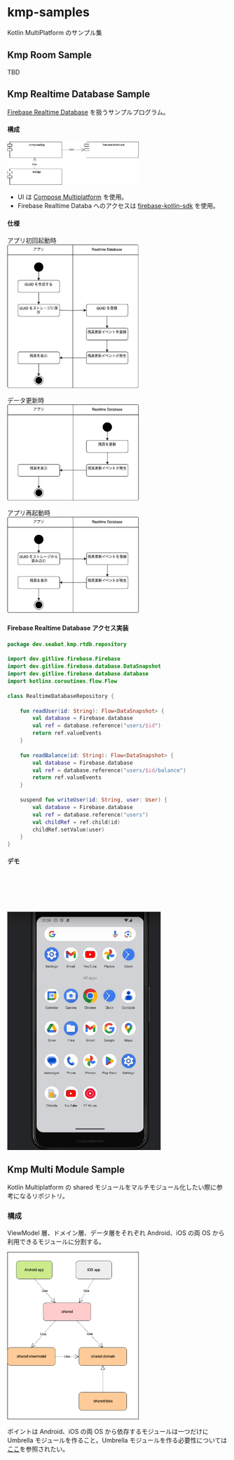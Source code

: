# kmp-samples

Kotlin MultiPlatform のサンプル集

## Kmp Room Sample

TBD


## Kmp Realtime Database Sample

[Firebase Realtime Database](https://firebase.google.com/docs/database?hl=ja) を扱うサンプルプログラム。

#### 構成

<img src="KmpRealtimeDatabaseSample/docs/architecture.png" width = "300px">  
  

* UI は [Compose Multiplatform](https://www.jetbrains.com/ja-jp/compose-multiplatform/) を使用。
* Firebase Realtime Databa へのアクセスは [firebase-kotlin-sdk](https://github.com/GitLiveApp/firebase-kotlin-sdk/tree/master/firebase-database) を使用。

#### 仕様

アプリ初回起動時  
<img src="KmpRealtimeDatabaseSample/docs/first.png" width = "300px">  

データ更新時  
<img src="KmpRealtimeDatabaseSample/docs/updateData.png" width = "300px">  

アプリ再起動時  
<img src="KmpRealtimeDatabaseSample/docs/relaunch.png" width = "300px">  


#### Firebase Realtime Database アクセス実装 

``` kotlin
package dev.seabat.kmp.rtdb.repository

import dev.gitlive.firebase.Firebase
import dev.gitlive.firebase.database.DataSnapshot
import dev.gitlive.firebase.database.database
import kotlinx.coroutines.flow.Flow

class RealtimeDatabaseRepository {

    fun readUser(id: String): Flow<DataSnapshot> {
        val database = Firebase.database
        val ref = database.reference("users/$id")
        return ref.valueEvents
    }

    fun readBalance(id: String): Flow<DataSnapshot> {
        val database = Firebase.database
        val ref = database.reference("users/$id/balance")
        return ref.valueEvents
    }

    suspend fun writeUser(id: String, user: User) {
        val database = Firebase.database
        val ref = database.reference("users")
        val childRef = ref.child(id)
        childRef.setValue(user)
    }
}
```

#### デモ

<img src="KmpRealtimeDatabaseSample/docs/KmpRealtimeDatabaseSample.gif" width = "350px">

## Kmp Multi Module Sample

Kotlin Multiplatform の shared モジュールをマルチモジュール化したい際に参考になるリポジトリ。

### 構成

ViewModel 層、ドメイン層、データ層をそれぞれ Android、iOS の両 OS から利用できるモジュールに分割する。

<img src="KmpMultiModule/docs/module.png" width="300">

ポイントは Android、iOS の両 OS から依存するモジュールは一つだけに Umbrella モジュールを作ること。Umbrella モジュールを作る必要性については [ここ](https://santimattius.github.io/kmp-for-mobile-native-developers-book/#179504e6-f752-8099-8fa7-e8df8e7c661f)を参照されたい。
